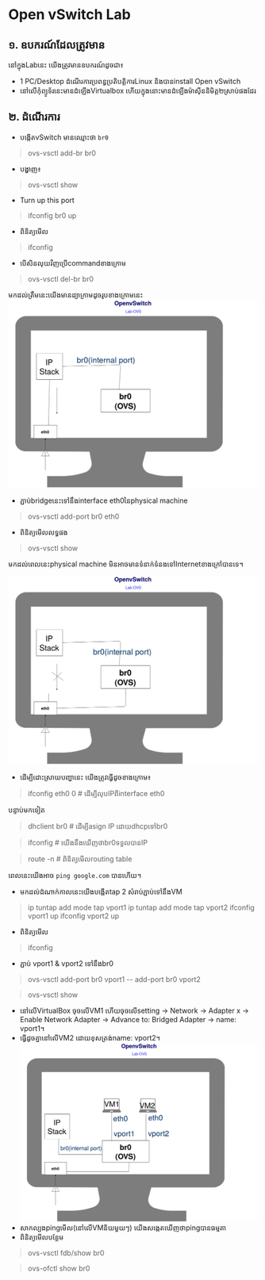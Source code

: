 # Open vSwitch Lab

## <a name="require">១. ឧបករណ៍ដែលត្រូវមាន</a>

នៅក្នុងLabនេះ យើងត្រូវមានឧបករណ៍ដូចជា៖
- 1 PC/Desktop ដំណើរការប្រពន្ធប្រតិបត្តិការLinux និងបានinstall Open vSwitch
- នៅលើកុំព្យូទ័រនេះមានដំឡើងVirtualbox ហើយក្នុងនោះមានដំឡើងម៉ាសុីននិមិត្ត២ស្រាប់ផងដែរ

## <a name="process">២. ដំណើរការ</a>

* បង្កើតvSwitch មានឈ្មោះថា `br0`
> ovs-vsctl add-br br0

  * បង្ហាញ៖
> ovs-vsctl show

* Turn up this port
> ifconfig br0 up

  * ពិនិត្យមើល
> ifconfig
  * បើសិនលុយវិញប្រើcommandខាងក្រោម
> ovs-vsctl del-br br0

មកដល់ត្រឹមនេះយើងមានដ្យាក្រាមដូចរូបខាងក្រោមនេះ
![ovs1](/images/ovs_lab1.jpg)

* ភ្ជាប់bridgeនេះទៅនឹងinterface eth0នៃphysical machine
> ovs-vsctl add-port br0 eth0
  * ពិនិត្យមើលលទ្ធផង
> ovs-vsctl show

មកដល់ពេលនេះphysical machine មិនអាចមានទំនាក់ទំនងទៅInternetខាងក្រៅបានទេ។​ 

![ovs2](/images/ovs_lab2.jpg)

  * ដើម្បីដោះស្រាយបញ្ហានេះ យើងត្រូវធ្វើដូចខាងក្រោម៖
> ifconfig eth0 0	# ដើម្បីលុបIPពីinterface eth0

បន្ទាប់មកទៀត
> dhclient br0 	# ដើម្បីasign IP​ ដោយdhcpទៅbr0

> ifconfig		# យើងនឹងឃើញថាbr0ទទួលបានIP

> route -n 		# ពិនិត្យមើលrouting table

ពេលនេះយើងអាច `ping google.com` បានហើយ។
* មកដល់ដំណាក់កាលនេះយើងបង្កើតtap 2 សំរាប់ភ្ជាប់ទៅនឹងVM
> ip tuntap add mode tap vport1
> ip tuntap add mode tap vport2
> ifconfig vport1 up
> ifconfig vport2 up

  * ពិនិត្យមើល
> ifconfig

  * ភ្ជាប់ vport1 & vport2 ទៅនឹងbr0
> ovs-vsctl add-port br0 vport1 -- add-port br0 vport2

> ovs-vsctl show

  * នៅលើVirtualBox ចុចលើVM1 ហើយចុចលើsetting -> Network​ -> Adapter x -> Enable Network Adapter -> Advance to: Bridged Adapter -> name: vport1។
  * ធ្វើដូចគ្នានៅលើVM2 ដោយខុសត្រង់name: vport2។
![ovs lab](/images/ovsLab.jpg)
  * សាកល្បងpingមើល(នៅលើVMនិយមួយៗ) យើងសង្កេតឃើញថាpingបានធម្មតា
  * ពិនិត្យមើលបន្ថែម
> ovs-vsctl fdb/show br0

> ovs-ofctl show br0
